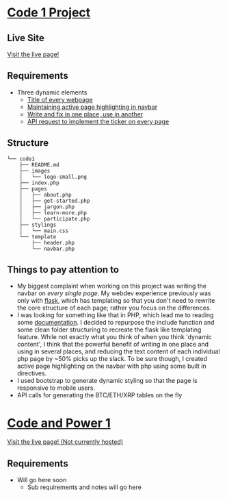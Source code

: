 # [Code 1 Project](https://github.com/ekivolowitz/LIS500/blob/master/code1)
## Live Site
[Visit the live page!](http://badgerblockchain.club:5000)
## Requirements
* Three dynamic elements
    * [Title of every webpage](https://github.com/ekivolowitz/LIS500/blob/master/code1/template/header.php#L2-L6)
    * [Maintaining active page highlighting in navbar](https://github.com/ekivolowitz/LIS500/blob/master/code1/template/navbar.php#L15-L45)
    * [Write and fix in one place,](https://github.com/ekivolowitz/LIS500/tree/master/code1/template)[ use in another](https://github.com/ekivolowitz/LIS500/blob/master/code1/pages/about.php#L2)
    * [API request to implement the ticker on every page](https://github.com/ekivolowitz/LIS500/blob/master/code1/template/table.php#L13-L32)
## Structure
```
└── code1
    ├── README.md
    ├── images
    │   └── logo-small.png
    ├── index.php
    ├── pages
    │   ├── about.php
    │   ├── get-started.php
    │   ├── jargon.php
    │   ├── learn-more.php
    │   └── participate.php
    ├── stylings
    │   └── main.css
    └── template
        ├── header.php
        └── navbar.php
```
## Things to pay attention to
* My biggest complaint when working on this project was writing the navbar on *every single page*. My webdev experience previously was only with [flask](http://flask.pocoo.org/docs/0.12/), which has templating so that you don't need to rewrite the core structure of each page; rather you focus on the differences. 
* I was looking for something like that in PHP, which lead me to reading some [documentation](http://php.net/manual/en/function.include.php). I decided to repurpose the include function and some clean folder structuring to recreate the flask like templating feature. While not exactly what you think of when you think 'dynamic content', I think that the powerful benefit of writing in one place and using in several places, and reducing the text content of each individual php page by ~50% picks up the slack. To be sure though, I created active page highlighting on the navbar with php using some built in directives. 
* I used bootstrap to generate dynamic styling so that the page is responsive to mobile users. 
* API calls for generating the BTC/ETH/XRP tables on the fly
# [Code and Power 1](https://github.com/ekivolowitz/LIS500/blob/master/code_and_power_1)
[Visit the live page! (Not currently hosted)](http://www.badgerblockchain.club:5001)
## Requirements
* Will go here soon
   * Sub requirements and notes will go here
